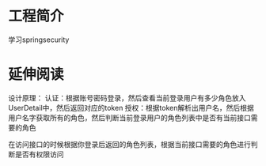 # 工程简介
学习springsecurity 
# 延伸阅读
设计原理：
认证：根据账号密码登录，然后查看当前登录用户有多少角色放入UserDetail中，然后返回对应的token
授权：根据token解析出用户名，然后根据用户名字获取所有的角色，然后判断当前登录用户的角色列表中是否有当前接口需要的角色

在访问接口的时候根据你登录后返回的角色列表，根据当前接口需要的角色进行判断是否有权限访问

